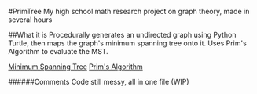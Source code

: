 #PrimTree
My high school math research project on graph theory, made in several hours

##What it is
Procedurally generates an undirected graph using Python Turtle, then maps the graph's minimum spanning tree onto it.
Uses Prim's Algorithm to evaluate the MST.

[Minimum Spanning Tree](https://en.wikipedia.org/wiki/Minimum_spanning_tree)
[Prim's Algorithm](https://en.wikipedia.org/wiki/Prim%27s_algorithm)

######Comments
Code still messy, all in one file (WIP)
